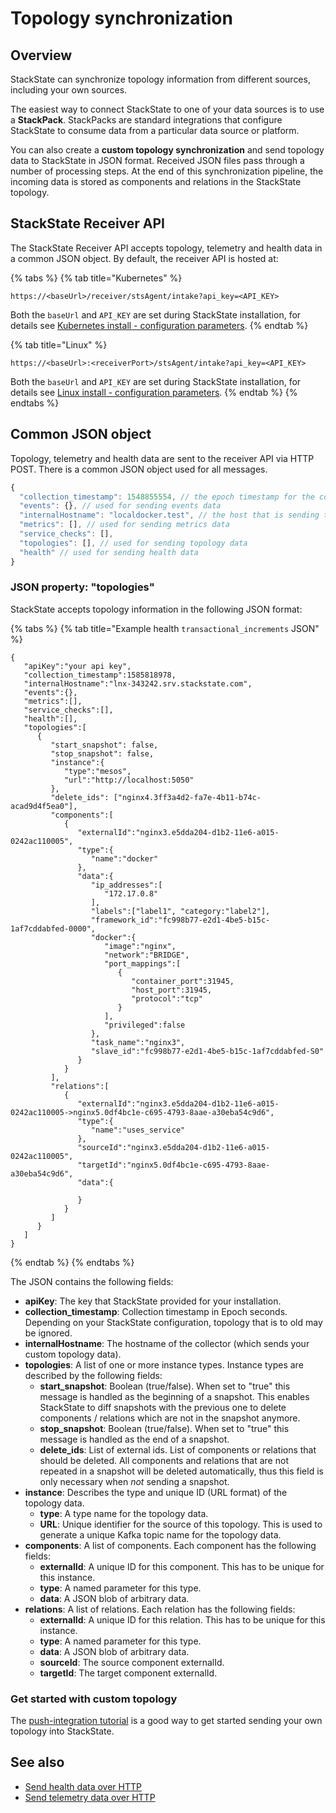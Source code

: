 # Topology synchronization

## Overview

StackState can synchronize topology information from different sources, including your own sources.

The easiest way to connect StackState to one of your data sources is to use a **StackPack**. StackPacks are standard integrations that configure StackState to consume data from a particular data source or platform.

You can also create a **custom topology synchronization** and send topology data to StackState in JSON format. Received JSON files pass through a number of processing steps. At the end of this synchronization pipeline, the incoming data is stored as components and relations in the StackState topology. 

## StackState Receiver API

The StackState Receiver API accepts topology, telemetry and health data in a common JSON object. By default, the receiver API is hosted at:

{% tabs %}
{% tab title="Kubernetes" %}
```text
https://<baseUrl>/receiver/stsAgent/intake?api_key=<API_KEY>
```

Both the `baseUrl` and `API_KEY` are set during StackState installation, for details see [Kubernetes install - configuration parameters](/setup/installation/kubernetes_install/install_stackstate.md#generate-values-yaml).
{% endtab %}

{% tab title="Linux" %}
```text
https://<baseUrl>:<receiverPort>/stsAgent/intake?api_key=<API_KEY>
```

Both the `baseUrl` and `API_KEY` are set during StackState installation, for details see [Linux install - configuration parameters](/setup/installation/linux_install/install_stackstate.md#configuration-options-required-during-install).
{% endtab %}
{% endtabs %}

## Common JSON object

Topology, telemetry and health data are sent to the receiver API via HTTP POST. There is a common JSON object used for all messages.

```javascript
{
  "collection_timestamp": 1548855554, // the epoch timestamp for the collection
  "events": {}, // used for sending events data
  "internalHostname": "localdocker.test", // the host that is sending this data
  "metrics": [], // used for sending metrics data
  "service_checks": [],
  "topologies": [], // used for sending topology data
  "health" // used for sending health data
}
```

### JSON property: "topologies" 

StackState accepts topology information in the following JSON format:

{% tabs %}
{% tab title="Example health `transactional_increments` JSON" %}
```text
{
   "apiKey":"your api key",
   "collection_timestamp":1585818978,
   "internalHostname":"lnx-343242.srv.stackstate.com",
   "events":{},
   "metrics":[],
   "service_checks":[],
   "health":[],
   "topologies":[
      {
         "start_snapshot": false,
         "stop_snapshot": false,
         "instance":{
            "type":"mesos",
            "url":"http://localhost:5050"
         },
         "delete_ids": ["nginx4.3ff3a4d2-fa7e-4b11-b74c-acad9d4f5ea0"],
         "components":[
            {
               "externalId":"nginx3.e5dda204-d1b2-11e6-a015-0242ac110005",
               "type":{
                  "name":"docker"
               },
               "data":{
                  "ip_addresses":[
                     "172.17.0.8"
                  ],
                  "labels":["label1", "category:"label2"],
                  "framework_id":"fc998b77-e2d1-4be5-b15c-1af7cddabfed-0000",
                  "docker":{
                     "image":"nginx",
                     "network":"BRIDGE",
                     "port_mappings":[
                        {
                           "container_port":31945,
                           "host_port":31945,
                           "protocol":"tcp"
                        }
                     ],
                     "privileged":false
                  },
                  "task_name":"nginx3",
                  "slave_id":"fc998b77-e2d1-4be5-b15c-1af7cddabfed-S0"
               }
            }
         ],
         "relations":[
            {
               "externalId":"nginx3.e5dda204-d1b2-11e6-a015-0242ac110005->nginx5.0df4bc1e-c695-4793-8aae-a30eba54c9d6",
               "type":{
                  "name":"uses_service"
               },
               "sourceId":"nginx3.e5dda204-d1b2-11e6-a015-0242ac110005",
               "targetId":"nginx5.0df4bc1e-c695-4793-8aae-a30eba54c9d6",
               "data":{

               }
            }
         ]
      }
   ]
}
```
{% endtab %}
{% endtabs %}

The JSON contains the following fields:

* **apiKey**: The key that StackState provided for your installation.
* **collection_timestamp**: Collection timestamp in Epoch seconds. Depending on your StackState configuration, topology that is to old may be ignored.
* **internalHostname**: The hostname of the collector \(which sends your custom topology data\).
* **topologies**: A list of one or more instance types. Instance types are described by the following fields:
  * **start_snapshot**: Boolean \(true/false\). When set to "true" this message is handled as the beginning of a snapshot. This enables StackState to diff snapshots with the previous one to delete components / relations which are not in the snapshot anymore.
  * **stop_snapshot**: Boolean \(true/false\). When set to "true" this message is handled as the end of a snapshot.
  * **delete_ids**: List of external ids. List of components or relations that should be deleted. All components and relations that are not repeated in a snapshot will be deleted automatically, thus this field is only necessary when _not_ sending a snapshot.
* **instance**: Describes the type and unique ID \(URL format\) of the topology data.
  * **type**: A type name for the topology data.
  * **URL**: Unique identifier for the source of this topology. This is used to generate a unique Kafka topic name for the topology data.
* **components**: A list of components. Each component has the following fields:
  * **externalId**: A unique ID for this component. This has to be unique for this instance.
  * **type**: A named parameter for this type.
  * **data**: A JSON blob of arbitrary data.
* **relations**: A list of relations. Each relation has the following fields:
  * **externalId**: A unique ID for this relation. This has to be unique for this instance.
  * **type**: A named parameter for this type.
  * **data**: A JSON blob of arbitrary data.  
  * **sourceId**: The source component externalId.
  * **targetId**: The target component externalId.

### Get started with custom topology

The [push-integration tutorial](../../develop/tutorials/push_integration_tutorial.md) is a good way to get started sending your own topology into StackState.

## See also

* [Send health data over HTTP](/configure/health/send-health-data/send-health-data.md)
* [Send telemetry data over HTTP](/configure/telemetry/send_telemetry.md)